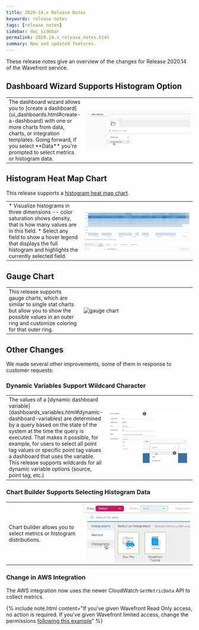 ```yaml
---
title: 2020-14.x Release Notes
keywords: release notes
tags: [release notes]
sidebar: doc_sidebar
permalink: 2020.14.x_release_notes.html
summary: New and updated features.
---
```


These release notes give an overview of the changes for Release 2020.14 of the Wavefront service.

## Dashboard Wizard Supports Histogram Option

<table style="width: 100%;">
<tbody>
<tr>
<td width="40%" markdown="span">The dashboard wizard allows you to [create a dashboard](ui_dashboards.html#create-a-dashboard) with one or more charts from data, charts, or integration templates. Going forward, if you select **Data** you're prompted to select metrics or histogram data.
</td>
<td width="60%"><img src="/images/create_dashboard_from_histogram.png" alt="Create dashboard from histogram"/>
</td>
</tr>
</tbody>
</table>

## Histogram Heat Map Chart

This release supports a [histogram heat map chart](visualize_histograms.html#visualize-histogram-distributions-in-a-heat-map).

<table style="width: 100%;">
<tbody>
<tr>
<td width="40%" markdown="span">* Visualize histograms in three dimensions -- color saturation shows density, that is how many values are in this field.
* Select any field to show a hover legend that displays the full histogram and highlights the currently selected field.
</td>
<td width="60%"><img src="images/heat_map.png" alt="histogram heat map">
</td>
</tr>
</tbody>
</table>


## Gauge Chart


<table style="width: 100%;">
<tbody>
<tr>
<td width="40%" markdown="span">This release supports gauge charts, which are similar to single stat charts but allow you to show the possible values in an outer ring and customize coloring for that outer ring.
</td>
<td width="60%"><img src="images/TBD.png" alt="gauge chart">
</td>
</tr>
</tbody>
</table>

## Other Changes

We made several other improvements, some of them in response to customer requests:

### Dynamic Variables Support Wildcard Character

<table style="width: 100%;">
<tbody>
<tr>
<td width="40%" markdown="span">The values of a [dynamic dashboard variable](dashboards_variables.html#dynamic-dashboard-variables) are determined by a query based on the state of the system at the time the query is executed. That makes it possible, for example, for users to select all point tag values or specific point tag values a dashboard that uses the variable. This release supports wildcards for all dynamic variable options (source, point tag, etc.)
</td>
<td width="60%"><img src="/images/select_point_tag_variable.png" alt="Select point tag variable"/>
</td>
</tr>
</tbody>
</table>

### Chart Builder Supports Selecting Histogram Data

<table style="width: 100%;">
<tbody>
<tr>
<td width="40%" markdown="span">Chart builder allows you to select metrics or histogram distributions.
</td>
<td width="60%"><img src="images/chart_builder_histograms.png" alt="Histogram option in chart builder"/>
</td>
</tr>
</tbody>
</table>

### Change in AWS Integration

The AWS integration now uses the newer CloudWatch `GetMetricData` API to collect metrics.

{% include note.html content="If you've given Wavefront Read Only access, no action is required. If you've given Wavefront limited access, change the permissions [following this example](integrations_aws_overview.html#create-iam-policy-to-specify-limited-access)" %}

<!---
This change moved to the next release

### Additions to ~query.*.scanned Internal Metrics

New internal metrics allow you to monitor histograms and spans. The result is the following:

<table style="width: 100%;">
<tbody>
<tr>
<td width="30%">~query.summaries_scanned</td>
<td width="70%">Per-second rate at which metrics are being queried from dashboards, alerts, charts or API calls.
</td>
</tr>
<tr>
<td width="30%">~query.spans_scanned</td>
<td width="70%">Per-second rate at which spans are being queried from dashboards, alerts, charts or API calls.
</td>
</tr>
<tr>
<td width="30%">~query.histograms_scanned</td>
<td width="70%">Per-second rate at which histograms are being queried from dashboards, alerts, charts or API calls.
</td>
</tr>
</tbody>
</table>
--->
